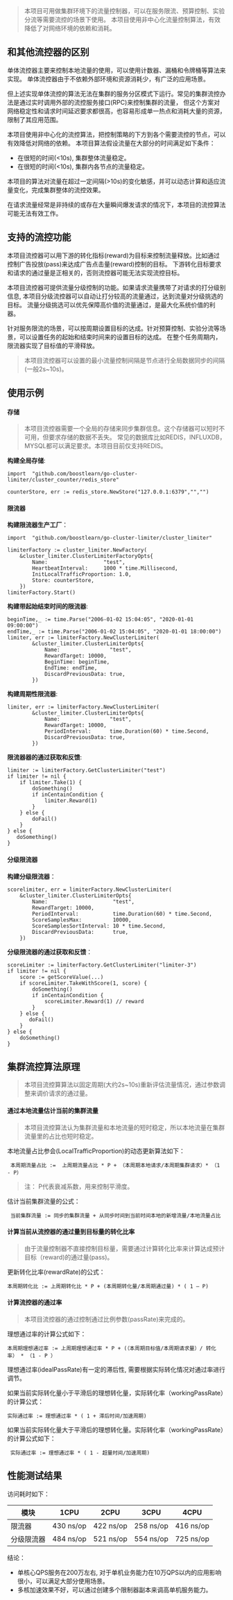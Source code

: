>本项目可用做集群环境下的流量控制器，可以在服务限流、预算控制、实验分流等需要流控的场景下使用。
本项目使用非中心化流量控制算法，有效降低了对网络环境的依赖和消耗。

## 和其他流控器的区别
单体流控器主要来控制本地流量的使用，可以使用计数器、漏桶和令牌桶等算法来实现。
单体流控器由于不依赖外部环境和资源消耗少，有广泛的应用场景。

但上述实现单体流控的算法无法在集群的服务分区模式下运行。常见的集群流控办法是通过实时调用外部的流控服务接口(RPC)来控制集群的流量，
但这个方案对网络稳定性和请求时间延迟要求都很高，也容易形成单一热点和消耗大量的资源，限制了其应用范围。

本项目使用非中心化的流控算法，把控制策略的下方到各个需要流控的节点，可以有效降低对网络的依赖。
本项目算法假设流量在大部分的时间满足如下条件：
 * 在很短的时间(<10s), 集群整体流量稳定。 
 * 在很短的时间(<10s), 集群内各节点的流量稳定。
 
本项目的算法对流量在超过一定间隔(>10s)的变化敏感，并可以动态计算和适应流量变化，完成集群整体的流控效果。

在请求流量经常是非持续的或存在大量瞬间爆发请求的情况下，本项目的流控算法可能无法有效工作。

## 支持的流控功能
本项目流控器可以用下游的转化指标(reward)为目标来控制流量释放。比如通过控制广告投放(pass)来达成广告点击量(reward)控制的目标。
下游转化目标要求和请求的通过量是正相关的，否则流控器可能无法实现流控目标。

本项目流控器可提供流量分级控制的功能。如果请求流量携带了对请求的打分级别信息, 
本项目分级流控器可以自动让打分较高的流量通过，达到流量对分级挑选的目标。
流量分级挑选可以优先保障高价值的流量通过，是最大化系统价值的利器。

针对服务限流的场景，可以按周期设置目标的达成。针对预算控制、实验分流等场景，可以设置任务的起始和结束时间来的设置目标的达成。
在整个任务周期内， 限流器实现了目标值的平滑释放。
>本项目流控器可以设置的最小流量控制间隔是节点进行全局数据同步的间隔(一般2s~10s)。

## 使用示例
#### 存储
>本项目流控器需要一个全局的存储来同步集群信息。这个存储器可以短时不可用，但要求存储的数据不丢失。
>常见的数据库比如REDIS，INFLUXDB，MYSQL都可以满足要求。本项目目前仅支持REDIS。

**构建全局存储**:

    import	"github.com/boostlearn/go-cluster-limiter/cluster_counter/redis_store"
        	
    counterStore, err := redis_store.NewStore("127.0.0.1:6379","","")

#### 限流器
**构建限流器生产工厂**：

    import	"github.com/boostlearn/go-cluster-limiter/cluster_limiter"
    
    limiterFactory := cluster_limiter.NewFactory(
    	&cluster_limiter.ClusterLimiterFactoryOpts{
    		Name:                  "test",
    		HeartbeatInterval:     1000 * time.Millisecond,
    		InitLocalTrafficProportion: 1.0,
    		Store: counterStore,
    	})
    limiterFactory.Start()
 
**构建带起始结束时间的限流器**:
    
    beginTime,_ := time.Parse("2006-01-02 15:04:05", "2020-01-01 09:00:00")
    endTime,_ := time.Parse("2006-01-02 15:04:05", "2020-01-01 18:00:00")
    limiter, err := limiterFactory.NewClusterLimiter(
    		&cluster_limiter.ClusterLimiterOpts{
    			Name:                "test",
    			RewardTarget: 10000,
    			BeginTime: beginTime,
    			EndTime: endTime,
    			DiscardPreviousData: true,
    		})
    		
**构建周期性限流器**:
     
    limiter, err := limiterFactory.NewClusterLimiter(
    		&cluster_limiter.ClusterLimiterOpts{
    			Name:                "test",
    			RewardTarget: 10000,
    			PeriodInterval:      time.Duration(60) * time.Second,
    			DiscardPreviousData: true,
    		})   		


**限流器器的通过获取和反馈**:
    
    limiter := limiterFactory.GetClusterLimiter("test")
    if limiter != nil {
        if limiter.Take(1) { 
    	    doSomething()
    	    if inCentainCondition {
    	        limiter.Reward(1) 
    	    }
        } else { 
            doFail()
        }
    } else {
       doSomething()
    }

#### 分级限流器
**构建分级限流器**：
    
    scorelimiter, err = limiterFactory.NewClusterLimiter(
    	&cluster_limiter.ClusterLimiterOpts{
    		Name:                     "test",
    		RewardTarget: 10000,
    		PeriodInterval:           time.Duration(60) * time.Second,
    		ScoreSamplesMax:          10000,
    		ScoreSamplesSortInterval: 10 * time.Second,
    		DiscardPreviousData:      true,
    	})
    		
**分级限流器的通过获取和反馈**：
    
    scoreLimiter := limiterFactory.GetClusterLimiter("limiter-3")
    if limiter != nil {
        score := getScoreValue(...)
        if scoreLimiter.TakeWithScore(1, score) { 
    	    doSomething()
    	    if inCentainCondition {
    	        scoreLimiter.Reward(1) // reward
    	    }
        } else {
           doFail()
        }
    } else {
        doSomething()
    }
    
## 集群流控算法原理
>本项目流控算算法以固定周期(大约2s~10s)重新评估流量情况，通过参数调整来调价请求的通过量。

#### 通过本地流量估计当前的集群流量
>本项目流控算法认为集群流量和本地流量的短时稳定，所以本地流量在集群流量里的占比也短时稳定。
 
本地流量占比参会(LocalTrafficProportion)的动态更新算法如下：

     本周期流量占比 :=  上周期流量占比 * P + （本周期本地请求/本周期集群请求）* （1 - P）
     

> 注： P代表衰减系数，用来控制平滑度。

估计当前集群流量的公式：

     当前集群流量 := 同步的集群流量 + 从同步时间到当前时间本地的新增流量/本地流量占比

#### 计算当前从流控器的通过量到目标量的转化比率
>由于流量控制器不直接控制目标量，需要通过计算转化比率来计算达成预计目标（reward)的通过量(pass)。

更新转化比率(rewardRate)的公式：

    本周期转化比 := 上周期转化比 * P + (本周期转化量/本周期通过量) * ( 1 – P)

#### 计算流控器的通过率
>本项目流控器的通过控制通过比例参数(passRate)来完成的。

理想通过率的计算公式如下：

    本周期理想通过率 := 上周期理想通过率 * P + (（本周期目标值/本周期请求量）/ 转化率） * （1 - P ） 

理想通过率(idealPassRate)有一定的滞后性, 需要根据实际转化情况对通过率进行调节。

如果当前实际转化量小于平滑后的理想转化量，实际转化率（workingPassRate）的计算公式：

    实际通过率 := 理想通过率 * ( 1 + 滞后时间/加速周期)

如果当前实际转化量大于平滑后的理想转化量。实际转化率（workingPassRate）的计算公式如下：

     实际通过率 := 理想通过率 * ( 1 - 超量时间/加速周期)

## 性能测试结果
访问耗时如下：

|模块|1CPU|2CPU|3CPU|4CPU|
|----|----|----|----|---|
|限流器|430 ns/op|422 ns/op|258 ns/op|416 ns/op|
|分级限流器|484 ns/op|521 ns/op|554 ns/op|725 ns/op|

结论： 
* 单核心QPS服务在200万左右, 对于单机业务能力在10万QPS以内的应用影响很小，可以满足大部分使用场景。
* 多核加速效果不好，可以通过创建多个限制器副本来调高单机服务能力。

